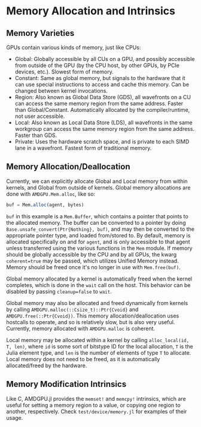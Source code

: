 # Memory Allocation and Intrinsics

## Memory Varieties

GPUs contain various kinds of memory, just like CPUs:

- Global: Globally accessible by all CUs on a GPU, and possibly accessible from outside of the GPU (by the CPU host, by other GPUs, by PCIe devices, etc.). Slowest form of memory.
- Constant: Same as global memory, but signals to the hardware that it can use special instructions to access and cache this memory. Can be changed between kernel invocations.
- Region: Also known as Global Data Store (GDS), all wavefronts on a CU can access the same memory region from the same address. Faster than Global/Constant. Automatically allocated by the compiler/runtime, not user accessible.
- Local: Also known as Local Data Store (LDS), all wavefronts in the same workgroup can access the same memory region from the same address. Faster than GDS.
- Private: Uses the hardware scratch space, and is private to each SIMD lane in a wavefront. Fastest form of traditional memory.

## Memory Allocation/Deallocation

Currently, we can explicitly allocate Global and Local memory from within
kernels, and Global from outside of kernels. Global memory allocations are done
with `AMDGPU.Mem.alloc`, like so:

```julia
buf = Mem.alloc(agent, bytes)
```

`buf` in this example is a `Mem.Buffer`, which contains a pointer that points
to the allocated memory. The buffer can be converted to a pointer by doing
`Base.unsafe_convert(Ptr{Nothing}, buf)`, and may then be converted to the
appropriate pointer type, and loaded from/stored to. By default, memory is
allocated specifically on and for `agent`, and is only accessible to that agent
unless transferred using the various functions in the `Mem` module. If memory
should be globally accessible by the CPU and by all GPUs, the kwarg
`coherent=true` may be passed, which utilizes Unified Memory instead. Memory
should be freed once it's no longer in use with `Mem.free(buf)`.

Global memory allocated by a kernel is automatically freed when the kernel
completes, which is done in the `wait` call on the host. This behavior can be
disabled by passing `cleanup=false` to `wait`.

Global memory may also be allocated and freed dynamically from kernels by
calling `AMDGPU.malloc(::Csize_t)::Ptr{Cvoid}` and `AMDGPU.free(::Ptr{Cvoid})`.
This memory allocation/deallocation uses hostcalls to operate, and so is
relatively slow, but is also very useful. Currently, memory allocated with
`AMDGPU.malloc` is coherent.

Local memory may be allocated within a kernel by calling
`alloc_local(id, T, len)`, where `id` is some sort of bitstype ID for the local
allocation, `T` is the Julia element type, and `len` is the number of elements
of type `T` to allocate. Local memory does not need to be freed, as it is
automatically allocated/freed by the hardware.

## Memory Modification Intrinsics

Like C, AMDGPU.jl provides the `memset!` and `memcpy!` intrinsics, which are
useful for setting a memory region to a value, or copying one region to
another, respectively. Check `test/device/memory.jl` for examples of their
usage.
